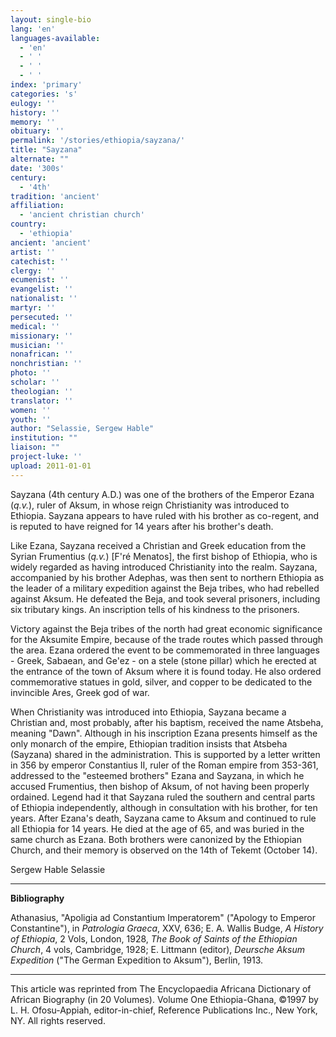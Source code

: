 ```yaml
---
layout: single-bio
lang: 'en'
languages-available:
  - 'en'
  - ' '
  - ' '
  - ' '
index: 'primary'
categories: 's'
eulogy: ''
history: ''
memory: ''
obituary: ''
permalink: '/stories/ethiopia/sayzana/'
title: "Sayzana"
alternate: ""
date: '300s'
century:
  - '4th'
tradition: 'ancient'
affiliation:
  - 'ancient christian church'
country:
  - 'ethiopia'
ancient: 'ancient'
artist: ''
catechist: ''
clergy: ''
ecumenist: ''
evangelist: ''
nationalist: ''
martyr: ''
persecuted: ''
medical: ''
missionary: ''
musician: ''
nonafrican: ''
nonchristian: ''
photo: ''
scholar: ''
theologian: ''
translator: ''
women: ''
youth: ''
author: "Selassie, Sergew Hable"
institution: ""
liaison: ""
project-luke: ''
upload: 2011-01-01
---
```




Sayzana (4th century A.D.) was one of the brothers of the Emperor Ezana (*q.v.*), ruler of Aksum, in whose reign Christianity was introduced to Ethiopia. Sayzana appears to have ruled with his brother as co-regent, and is reputed to have reigned for 14 years after his brother's death.

Like Ezana, Sayzana received a Christian and Greek education from the Syrian Frumentius (*q.v.*) [F'ré Menatos], the first bishop of Ethiopia, who is widely regarded as having introduced Christianity into the realm. Sayzana, accompanied by his brother Adephas, was then sent to northern Ethiopia as the leader of a military expedition against the Beja tribes, who had rebelled against Aksum. He defeated the Beja, and took several prisoners, including six tributary kings. An inscription tells of his kindness to the prisoners.

Victory against the Beja tribes of the north had great economic significance for the Aksumite Empire, because of the trade routes which passed through the area. Ezana ordered the event to be commemorated in three languages - Greek, Sabaean, and Ge'ez - on a stele (stone pillar) which he erected at the entrance of the town of Aksum where it is found today. He also ordered commemorative statues in gold, silver, and copper to be dedicated to the invincible Ares, Greek god of war.

When Christianity was introduced into Ethiopia, Sayzana became a Christian and, most probably, after his baptism, received the name Atsbeha, meaning "Dawn". Although in his inscription Ezana presents himself as the only monarch of the empire, Ethiopian tradition insists that Atsbeha (Sayzana) shared in the administration. This is supported by a letter written in 356 by emperor Constantius II, ruler of the Roman empire from 353-361, addressed to the "esteemed brothers" Ezana and Sayzana, in which he accused Frumentius, then bishop of Aksum, of not having been properly ordained. Legend had it that Sayzana ruled the southern and central parts of Ethiopia independently, although in consultation with his brother, for ten years. After Ezana's death, Sayzana came to Aksum and continued to rule all Ethiopia for 14 years. He died at the age of 65, and was buried in the same church as Ezana. Both brothers were canonized by the Ethiopian Church, and their memory is observed on the 14th of Tekemt (October 14).

Sergew Hable Selassie

---

**Bibliography**

Athanasius, "Apoligia ad Constantium Imperatorem" ("Apology to Emperor Constantine"), in *Patrologia Graeca*, XXV, 636; E. A. Wallis Budge, *A History of Ethiopia*, 2 Vols, London, 1928, *The Book of Saints of the Ethiopian Church*, 4 vols, Cambridge, 1928; E. Littmann (editor), *Deursche Aksum Expedition* ("The German Expedition to Aksum"), Berlin, 1913.

---

This article was reprinted from The Encyclopaedia Africana Dictionary of African Biography (in 20 Volumes). Volume One Ethiopia-Ghana, ©1997 by L. H. Ofosu-Appiah, editor-in-chief, Reference Publications Inc., New York, NY. All rights reserved.
